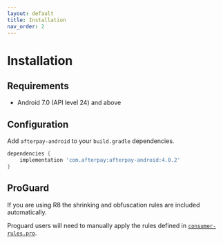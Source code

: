 ```yaml
---
layout: default
title: Installation
nav_order: 2
---
```


# Installation

## Requirements
- Android 7.0 (API level 24) and above

## Configuration

Add `afterpay-android` to your `build.gradle` dependencies.

``` gradle
dependencies {
    implementation 'com.afterpay:afterpay-android:4.0.2'
}
```

## ProGuard

If you are using R8 the shrinking and obfuscation rules are included automatically.

Proguard users will need to manually apply the rules defined in [`consumer-rules.pro`][proguard-rules].

[proguard-rules]: afterpay/consumer-rules.pro
